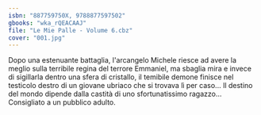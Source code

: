 ```yaml
---
isbn: "887759750X, 9788877597502"
gbooks: "wka_rQEACAAJ"
file: "Le Mie Palle - Volume 6.cbz"
cover: "001.jpg"
---
```


Dopo una estenuante battaglia, l'arcangelo Michele riesce ad avere la meglio sulla terribile regina del terrore Emmaniel, ma sbaglia mira e invece di sigillarla dentro una sfera di cristallo, il temibile demone finisce nel testicolo destro di un giovane ubriaco che si trovava lì per caso... Il destino del mondo dipende dalla castità di uno sfortunatissimo ragazzo... Consigliato a un pubblico adulto.
